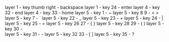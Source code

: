 layer 1 - key thumb right - backspace
layer 1 - key 24 - enter
layer 4 - key 32 - end
layer 4 - key 33 - home
layer 5 - key 1 - ~
layer 5 - key 8 9 - < >
layer 5 - key 7 - `
layer 5 - key 22 - \_
layer 5 - key 23 - +
layer 5 - key 24 - |
layer 5 - key 25 - =
layer 5 - key 26 27 - { }
layer 5 - key 28 29 - ( )
layer 5 - key 30 - \
layer 5 - key 31 - -
layer 5 - key 32 33 - [ ]
layer 5 - key 35 - ?
